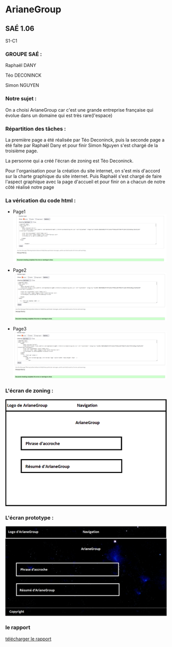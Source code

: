 # ArianeGroup
## SAÉ 1.06

S1-C1

### GROUPE SAÉ :

Raphaël DANY

Téo DECONINCK

Simon NGUYEN

### Notre sujet :

On a choisi ArianeGroup car c'est une grande entreprise française qui évolue dans un domaine qui est très rare(l'espace)

### Répartition des tâches :

   La première page a été réalisée par Téo Deconinck, puis la seconde page a été faite par Raphaël Dany 
 et pour finir Simon Nguyen s'est chargé de la troisième page.
   
   La personne qui a créé l'écran de zoning est Téo Deconinck.

  Pour l'organisation pour la création du site internet, on s'est mis d'accord sur la charte graphique du site internet. Puis Raphaël s'est chargé de faire l'aspect graphique avec la page d'accueil et pour finir on a chacun de notre côté réalisé notre page
 
 ### La vérication du code html :
 
 - Page1
![page1](doc/page1.png)

 - Page2
![page2](doc/page2.png)

- Page3
![page3](doc/page3.png)


### L'écran de zoning :

![ecran de zoning](doc/ecran_zoning.png)


### L'écran prototype :

![ecran prototype](doc/ecran_prototype.png)

### le rapport

[télécharger le rapport](doc/DANY_SAE106_S1C1_ArianeGroup1.pdf)
